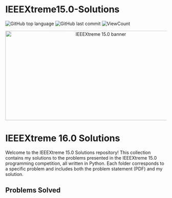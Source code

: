 # IEEEXtreme15.0-Solutions
![GitHub top language](https://img.shields.io/github/languages/top/Pavith19/IEEEXtreme16.0-solutions?style=flat)
![GitHub last commit](https://img.shields.io/github/last-commit/Pavith19/IEEEXtreme16.0-solutions?style=flat)
![ViewCount](https://views.whatilearened.today/views/github/Pavith19/IEEEXtreme16.0-solutions.svg?cache=remove)


<p align="center">
  <img src="Assets/ieeextreme-16.png" height=280 width=581 alt="IEEEXtreme 15.0  banner">
</p>

# IEEEXtreme 16.0 Solutions

Welcome to the IEEEXtreme 15.0 Solutions repository! This collection contains my solutions to the problems presented in the IEEEXtreme 15.0 programming competition, all written in Python. Each folder corresponds to a specific problem and includes both the problem statement (PDF) and my solution.

## Problems Solved
